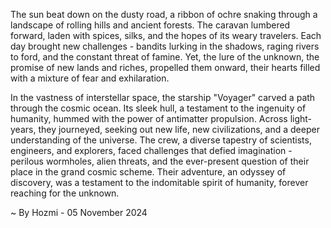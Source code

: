 
The sun beat down on the dusty road, a ribbon of ochre snaking through a landscape of rolling hills and ancient forests.  The caravan lumbered forward, laden with spices, silks, and the hopes of its weary travelers.  Each day brought new challenges - bandits lurking in the shadows, raging rivers to ford, and the constant threat of famine.  Yet, the lure of the unknown, the promise of new lands and riches, propelled them onward, their hearts filled with a mixture of fear and exhilaration.

In the vastness of interstellar space, the starship "Voyager" carved a path through the cosmic ocean.  Its sleek hull, a testament to the ingenuity of humanity, hummed with the power of antimatter propulsion.  Across light-years, they journeyed, seeking out new life, new civilizations, and a deeper understanding of the universe.  The crew, a diverse tapestry of scientists, engineers, and explorers, faced challenges that defied imagination - perilous wormholes, alien threats, and the ever-present question of their place in the grand cosmic scheme.  Their adventure, an odyssey of discovery, was a testament to the indomitable spirit of humanity, forever reaching for the unknown. 

~ By Hozmi - 05 November 2024
